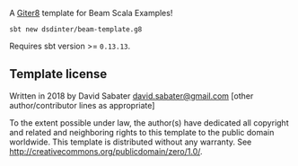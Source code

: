A [Giter8][g8] template for Beam Scala Examples!

```
sbt new dsdinter/beam-template.g8
```

Requires sbt version >= `0.13.13`.

[g8]: http://www.foundweekends.org/giter8/
Template license
----------------
Written in 2018 by David Sabater david.sabater@gmail.com
[other author/contributor lines as appropriate]

To the extent possible under law, the author(s) have dedicated all copyright and related
and neighboring rights to this template to the public domain worldwide.
This template is distributed without any warranty. See <http://creativecommons.org/publicdomain/zero/1.0/>.

[g8]: http://www.foundweekends.org/giter8/
